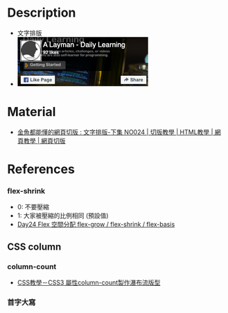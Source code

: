 # Description
* 文字排版
* ![Preview](https://raw.githubusercontent.com/JenHsuan/web-layout-practice/master/cross/preview/preview.png)

# Material
* [金魚都能懂的網頁切版 : 文字排版-下集 NO024 | 切版教學 | HTML教學 | 網頁教學 | 網頁切版](https://www.youtube.com/watch?v=O6ags2wEGbc&t=27s)

# References
### flex-shrink
* 0: 不要壓縮
* 1: 大家被壓縮的比例相同 (預設值)
* [Day24 Flex 空間分配 flex-grow / flex-shrink / flex-basis](https://ithelp.ithome.com.tw/articles/10208741)

## CSS column
### column-count
* [CSS教學－CSS3 屬性column-count製作瀑布流版型](https://www.minwt.com/webdesign-dev/css/6926.html)

### 首字大寫
